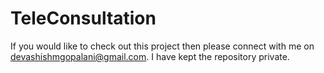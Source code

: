 # TeleConsultation
If you would like to check out this project then please connect with me on devashishmgopalani@gmail.com. I have kept the repository private.
